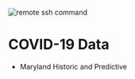 ![remote ssh command](https://github.com/insidenothing/coronavirus/workflows/remote%20ssh%20command/badge.svg)

# COVID-19 Data 
* Maryland Historic and Predictive


